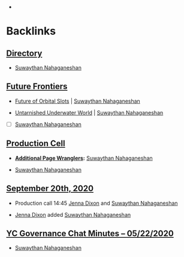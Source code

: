 - 

# Backlinks
## [Directory](<Directory.md>)
- [Suwaythan Nahaganeshan](<Suwaythan Nahaganeshan.md>)

## [Future Frontiers](<Future Frontiers.md>)
- [Future of Orbital Slots](https://docs.google.com/presentation/d/1zNjdVUgTuU7Xne1xcGz6e-j3sAoKAnqjGM8HKmLEosg/edit?pli=1[slide](<slide.md>)=id.g86ae70180b_36_60) | [Suwaythan Nahaganeshan](<Suwaythan Nahaganeshan.md>)

- [Untarnished Underwater World](https://docs.google.com/presentation/d/1zNjdVUgTuU7Xne1xcGz6e-j3sAoKAnqjGM8HKmLEosg/edit?pli=1[slide](<slide.md>)=id.g86ae70180b_36_151) | [Suwaythan Nahaganeshan](<Suwaythan Nahaganeshan.md>)

- [ ] [Suwaythan Nahaganeshan](<Suwaythan Nahaganeshan.md>)

## [Production Cell](<Production Cell.md>)
- **[Additional Page Wranglers](<Additional Page Wranglers.md>):** [Suwaythan Nahaganeshan](<Suwaythan Nahaganeshan.md>)

- [Suwaythan Nahaganeshan](<Suwaythan Nahaganeshan.md>)

## [September 20th, 2020](<September 20th, 2020.md>)
- Production call 14:45 [Jenna Dixon](<Jenna Dixon.md>) and [Suwaythan Nahaganeshan](<Suwaythan Nahaganeshan.md>)

- [Jenna Dixon](<Jenna Dixon.md>) added [Suwaythan Nahaganeshan](<Suwaythan Nahaganeshan.md>)

## [YC Governance Chat Minutes – 05/22/2020](<YC Governance Chat Minutes – 05/22/2020.md>)
- [Suwaythan Nahaganeshan](<Suwaythan Nahaganeshan.md>)


